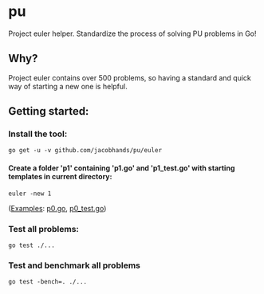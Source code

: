 # pu
Project euler helper. Standardize the process of solving PU problems in Go!

## Why?

Project euler contains over 500 problems, so having a standard and quick way of starting a new one is helpful.

## Getting started:

### Install the tool:

`go get -u -v github.com/jacobhands/pu/euler`

#### Create a folder 'p1' containing 'p1.go' and 'p1_test.go' with starting templates in current directory:

`euler -new 1`

([Examples](/example/p0): [p0.go](/example/p0/p0.go), [p0_test.go](/example/p0/p0_test.go))

### Test all problems:

`go test ./...`

### Test and benchmark all problems

`go test -bench=. ./...`
